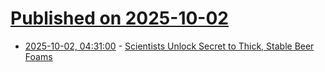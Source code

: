 # [Published on 2025-10-02](index.md)

* [2025-10-02, 04:31:00](https://soylentnews.org/article.pl?sid=25/09/30/0352206&from=rss) - [Scientists Unlock Secret to Thick, Stable Beer Foams](https://soylentnews.org/article.pl?sid=25/09/30/0352206&from=rss)
